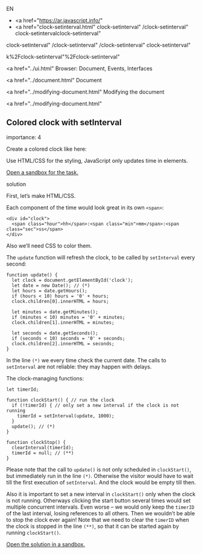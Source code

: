 EN

-   <a href="https://ar.javascript.info/"
-   <a href="clock-setinterval.html"
    clock-setinterval"
    /clock-setinterval"
    clock-setintervalclock-setinterval"

<!-- -->

clock-setinterval"
/clock-setinterval"
/clock-setinterval"
clock-setinterval"

k%2Fclock-setinterval"%2Fclock-setinterval" </a>

<a href="../ui.html" Browser: Document, Events, Interfaces</span></a>

<a href="../document.html" Document</span></a>

<a href="../modifying-document.html" Modifying the document</span></a>

<a href="../modifying-document.html"

## Colored clock with setInterval

<span class="task__importance" title="How important is the task, from 1 to 5">importance: 4</span>

Create a colored clock like here:

Use HTML/CSS for the styling, JavaScript only updates time in elements.

[Open a sandbox for the task.](https://plnkr.co/edit/SIg0n9ZevfGYgECY?p=preview)

solution

First, let’s make HTML/CSS.

Each component of the time would look great in its own `<span>`:

    <div id="clock">
      <span class="hour">hh</span>:<span class="min">mm</span>:<span class="sec">ss</span>
    </div>

Also we’ll need CSS to color them.

The `update` function will refresh the clock, to be called by `setInterval` every second:

    function update() {
      let clock = document.getElementById('clock');
      let date = new Date(); // (*)
      let hours = date.getHours();
      if (hours < 10) hours = '0' + hours;
      clock.children[0].innerHTML = hours;

      let minutes = date.getMinutes();
      if (minutes < 10) minutes = '0' + minutes;
      clock.children[1].innerHTML = minutes;

      let seconds = date.getSeconds();
      if (seconds < 10) seconds = '0' + seconds;
      clock.children[2].innerHTML = seconds;
    }

In the line `(*)` we every time check the current date. The calls to `setInterval` are not reliable: they may happen with delays.

The clock-managing functions:

    let timerId;

    function clockStart() { // run the clock
      if (!timerId) { // only set a new interval if the clock is not running
        timerId = setInterval(update, 1000);
      }
      update(); // (*)
    }

    function clockStop() {
      clearInterval(timerId);
      timerId = null; // (**)
    }

Please note that the call to `update()` is not only scheduled in `clockStart()`, but immediately run in the line `(*)`. Otherwise the visitor would have to wait till the first execution of `setInterval`. And the clock would be empty till then.

Also it is important to set a new interval in `clockStart()` only when the clock is not running. Otherways clicking the start button several times would set multiple concurrent intervals. Even worse – we would only keep the `timerID` of the last interval, losing references to all others. Then we wouldn’t be able to stop the clock ever again! Note that we need to clear the `timerID` when the clock is stopped in the line `(**)`, so that it can be started again by running `clockStart()`.

[Open the solution in a sandbox.](https://plnkr.co/edit/ZvfbCgJsJ5gFqBpx?p=preview)
